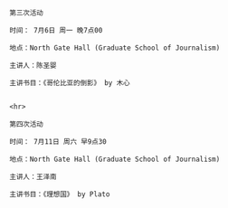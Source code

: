 
    第三次活动

    时间： 7月6日 周一 晚7点00

    地点：North Gate Hall (Graduate School of Journalism) 

    主讲人：陈圣婴

    主讲书目：《哥伦比亚的倒影》 by 木心


    <hr>

    第四次活动

    时间： 7月11日 周六 早9点30

    地点：North Gate Hall (Graduate School of Journalism) 

    主讲人：王泽南

    主讲书目：《理想国》 by Plato

